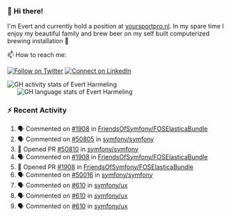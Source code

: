 ### :wave: Hi there!

I'm Evert and currently hold a position at [yoursportpro.nl](https://yoursportpro.nl). In my spare time I enjoy my beautiful family and brew beer on my self built computerized brewing installation 🍺

📫 How to reach me:

[![Follow on Twitter](https://img.shields.io/badge/--twitter?label=Twitter&logo=Twitter&style=social)](https://twitter.com/evertjes) [![Connect on LinkedIn](https://img.shields.io/badge/--linkedin?label=LinkedIn&logo=LinkedIn&style=social)](https://www.linkedin.com/in/evertharmeling)

<span>
  <a style="all: unset;" href="https://github.com/anuraghazra/github-readme-stats">
    <img align="top" src="https://github-readme-stats.vercel.app/api?username=evertharmeling&show_icons=true&theme=vue&include_all_commits=true" alt="GH activity stats of Evert Harmeling" />
  </a>
</span>

<span style="position: relative; left: 23px;">
  <a style="all: unset;" href="https://github.com/anuraghazra/github-readme-stats">
    <img align="top" src="https://github-readme-stats.vercel.app/api/top-langs/?username=evertharmeling&theme=github_dark"  alt="GH language stats of Evert Harmeling"/>
  </a>
</span>

### :zap: Recent Activity

<!--START_SECTION:activity-->
1. 🗣 Commented on [#1908](https://github.com/FriendsOfSymfony/FOSElasticaBundle/pull/1908#issuecomment-1612638502) in [FriendsOfSymfony/FOSElasticaBundle](https://github.com/FriendsOfSymfony/FOSElasticaBundle)
2. 🗣 Commented on [#50805](https://github.com/symfony/symfony/issues/50805#issuecomment-1611348244) in [symfony/symfony](https://github.com/symfony/symfony)
3. 💪 Opened PR [#50810](https://github.com/symfony/symfony/pull/50810) in [symfony/symfony](https://github.com/symfony/symfony)
4. 🗣 Commented on [#1908](https://github.com/FriendsOfSymfony/FOSElasticaBundle/pull/1908#issuecomment-1602268406) in [FriendsOfSymfony/FOSElasticaBundle](https://github.com/FriendsOfSymfony/FOSElasticaBundle)
5. 💪 Opened PR [#1908](https://github.com/FriendsOfSymfony/FOSElasticaBundle/pull/1908) in [FriendsOfSymfony/FOSElasticaBundle](https://github.com/FriendsOfSymfony/FOSElasticaBundle)
6. 🗣 Commented on [#50016](https://github.com/symfony/symfony/issues/50016#issuecomment-1508308434) in [symfony/symfony](https://github.com/symfony/symfony)
7. 🗣 Commented on [#610](https://github.com/symfony/ux/issues/610) in [symfony/ux](https://github.com/symfony/ux)
8. 🗣 Commented on [#610](https://github.com/symfony/ux/issues/610) in [symfony/ux](https://github.com/symfony/ux)
9. 🗣 Commented on [#610](https://github.com/symfony/ux/issues/610) in [symfony/ux](https://github.com/symfony/ux)
<!--END_SECTION:activity-->

<!--
**evertharmeling/evertharmeling** is a ✨ _special_ ✨ repository because its `README.md` (this file) appears on your GitHub profile.

Here are some ideas to get you started:

- 🔭 I’m currently working on ...
- 🌱 I’m currently learning ...
- 👯 I’m looking to collaborate on ...
- 🤔 I’m looking for help with ...
- 💬 Ask me about ...
- 📫 How to reach me: ...
- 😄 Pronouns: ...
- ⚡ Fun fact: ...
-->
